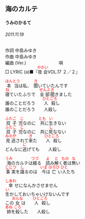 <style type="text/css">
	ruby{
	    ruby-position: over;
	}
	ruby > rt{font-size: 12px;color:red;}
	p{font:16px;font-size: '楷体'}
</style>
## 海のカルテ
#### うみのかるて
###### 2011.11.19


作詞     中島みゆき　　　　　   
作曲      中島みゆき  　　　   
編曲 (Ver.) 　　　　　　　
唄          
□ LYRIC (a)■『<ruby><rb>夜会</rb><rp>(</rp><rt>やかい</rt><rp>)</rp></ruby>VOL.17 ２／２』  
  
  
<ruby><rb>本当</rb><rp>(</rp><rt>ほんとう</rt><rp>)</rp></ruby>は私、　<ruby><rb>聞</rb><rp>(</rp><rt>き</rt><rp>)</rp></ruby>いていたんです  
<ruby><rb>寝</rb><rp>(</rp><rt>ね</rt><rp>)</rp></ruby>ていたふりで　<ruby><rb>全部</rb><rp>(</rp><rt>ぜんぶ</rt><rp>)</rp></ruby><ruby><rb>聞</rb><rp>(</rp><rt>き</rt><rp>)</rp></ruby>きました  
誰のことだろう　　<ruby><rb>人殺</rb><rp>(</rp><rt>ひとごろ</rt><rp>)</rp></ruby>し  
誰のことだろう　　人殺し  
  
<ruby><rb>双子児</rb><rp>(</rp><rt>ふたご　じ</rt><rp>)</rp></ruby>なのに　<ruby><rb>共</rb><rp>(</rp><rt>とも</rt><rp>)</rp></ruby>に<ruby><rb>生</rb><rp>(</rp><rt>い</rt><rp>)</rp></ruby>きない  
<ruby><rb>双子児</rb><rp>(</rp><rt>ふたご　じ</rt><rp>)</rp></ruby>なのに　共に<ruby><rb>死</rb><rp>(</rp><rt>し</rt><rp>)</rp></ruby>なない  
<ruby><rb>見逃</rb><rp>(</rp><rt>みのが</rt><rp>)</rp></ruby>されて<ruby><rb>来</rb><rp>(</rp><rt>き</rt><rp>)</rp></ruby>た　　<ruby><rb>人殺</rb><rp>(</rp><rt>ひとごろ</rt><rp>)</rp></ruby>し  
どんなに<ruby><rb>逃</rb><rp>(</rp><rt>に</rt><rp>)</rp></ruby>げても　　人殺し  
  
<ruby><rb>海</rb><rp>(</rp><rt>うみ</rt><rp>)</rp></ruby>のカルテは<ruby><rb>綴</rb><rp>(</rp><rt>つづ</rt><rp>)</rp></ruby>る　<ruby><rb>読</rb><rp>(</rp><rt>よ</rt><rp>)</rp></ruby>み<ruby><rb>解</rb><rp>(</rp><rt>と</rt><rp>)</rp></ruby>く<ruby><rb>者</rb><rp>(</rp><rt>もの</rt><rp>)</rp></ruby>は<ruby><rb>無</rb><rp>(</rp><rt>な</rt><rp>)</rp></ruby>い  
<ruby><rb>事実</rb><rp>(</rp><rt>じじつ</rt><rp>)</rp></ruby>を<ruby><rb>識</rb><rp>(</rp><rt>し</rt><rp>)</rp></ruby>るのは　<ruby><rb>今</rb><rp>(</rp><rt>いま</rt><rp>)</rp></ruby>は<ruby><rb>亡</rb><rp>(</rp><rt>ほろび</rt><rp>)</rp></ruby>い<ruby><rb>人</rb><rp>(</rp><rt>ひと</rt><rp>)</rp></ruby>たち  
  
<ruby><rb>幸</rb><rp>(</rp><rt>しあわ</rt><rp>)</rp></ruby>せになんかさせません  
<ruby><rb>生</rb><rp>(</rp><rt>い</rt><rp>)</rp></ruby>かしておいちゃいけないんです  
この<ruby><rb>女</rb><rp>(</rp><rt>おんな</rt><rp>)</rp></ruby>は　　<ruby><rb>人殺</rb><rp>(</rp><rt>ひとごろ</rt><rp>)</rp></ruby>し  
<ruby><rb>姉</rb><rp>(</rp><rt>あね</rt><rp>)</rp></ruby>を<ruby><rb>殺</rb><rp>(</rp><rt>ころ</rt><rp>)</rp></ruby>した　　人殺し  